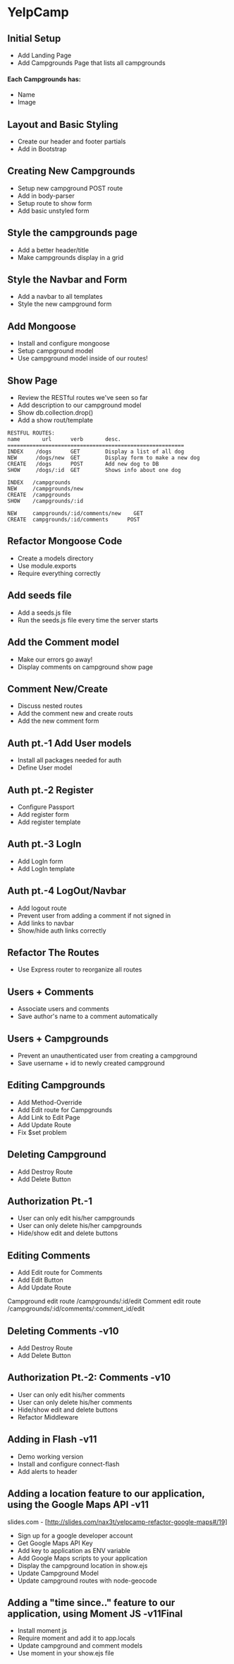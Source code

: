 # YelpCamp

## Initial Setup
* Add Landing Page
* Add Campgrounds Page that lists all campgrounds

#### Each Campgrounds has: 
* Name
* Image


## Layout and Basic Styling
* Create our header and footer partials
* Add in Bootstrap

## Creating New Campgrounds
* Setup new campground POST route
* Add in body-parser
* Setup route to show form
* Add basic unstyled form

## Style the campgrounds page
* Add a better header/title
* Make campgrounds display in a grid

## Style the Navbar and Form
* Add a navbar to all templates
* Style the new campground form

## Add Mongoose
* Install and configure mongoose
* Setup campground model
* Use campground model inside of our routes!

## Show Page
* Review the RESTful routes we've seen so far
* Add description to our campground model
* Show db.collection.drop()
* Add a show rout/template

````
RESTFUL ROUTES:
name       url      verb       desc.
========================================================
INDEX    /dogs      GET        Display a list of all dog
NEW      /dogs/new  GET        Display form to make a new dog
CREATE   /dogs      POST       Add new dog to DB
SHOW     /dogs/:id  GET        Shows info about one dog

INDEX   /campgrounds
NEW     /campgrounds/new
CREATE  /campgrounds
SHOW    /campgrounds/:id

NEW     campgrounds/:id/comments/new    GET
CREATE  campgrounds/:id/comments      POST

````

## Refactor Mongoose Code
* Create a models directory
* Use module.exports
* Require everything correctly

## Add seeds file
* Add a seeds.js file
* Run the seeds.js file every time the server starts

## Add the Comment model
* Make our errors go away!
* Display comments on campground show page

## Comment New/Create
* Discuss nested routes
* Add the comment new and create routs
* Add the new comment form

## Auth pt.-1 Add User models
* Install all packages needed for auth
* Define User model

## Auth pt.-2 Register
* Configure Passport
* Add register form
* Add register template

## Auth pt.-3 LogIn
* Add LogIn form
* Add LogIn template

## Auth pt.-4 LogOut/Navbar
* Add logout route
* Prevent user from adding a comment if not signed in
* Add links to navbar
* Show/hide auth links correctly

## Refactor The Routes
* Use Express router to reorganize all routes

## Users + Comments
* Associate users and comments
* Save author's name to a comment automatically

## Users + Campgrounds
* Prevent an unauthenticated user from creating a campground
* Save username + id to newly created campground

## Editing Campgrounds
* Add Method-Override
* Add Edit route for Campgrounds
* Add Link to Edit Page
* Add Update Route
* Fix $set problem

## Deleting Campground
* Add Destroy Route
* Add Delete Button

## Authorization Pt.-1
* User can only edit his/her campgrounds
* User can only delete his/her campgrounds
* Hide/show edit and delete buttons

## Editing Comments
* Add Edit route for Comments
* Add Edit Button
* Add Update Route

Campground edit route /campgrounds/:id/edit
Comment edit route /campgrounds/:id/comments/:comment_id/edit

## Deleting Comments -v10
* Add Destroy Route
* Add Delete Button

## Authorization Pt.-2: Comments -v10
* User can only edit his/her comments
* User can only delete his/her comments
* Hide/show edit and delete buttons
* Refactor Middleware

## Adding in Flash -v11
* Demo working version
* Install and configure connect-flash
* Add alerts to header

## Adding a location feature to our application, using the Google Maps API -v11
slides.com - [http://slides.com/nax3t/yelpcamp-refactor-google-maps#/19]
* Sign up for a google developer account
* Get Google Maps API Key
* Add key to application as ENV variable
* Add Google Maps scripts to your application
* Display the campground location in show.ejs
* Update Campground Model
* Update campground routes with node-geocode

## Adding a "time since.." feature to our application, using Moment JS -v11Final
* Install moment js
* Require moment and add it to app.locals
* Update campground and comment models
* Use moment in your show.ejs file
